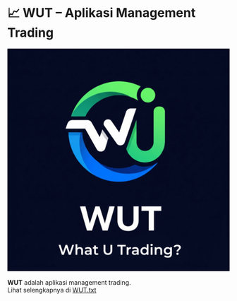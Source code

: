 # 📈 WUT – Aplikasi Management Trading

![WUT](wut.jpg)

**WUT** adalah aplikasi management trading.  
Lihat selengkapnya di [WUT.txt](./WUT.txt)
